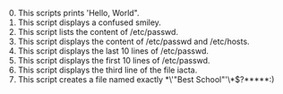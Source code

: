 0. This scripts prints 'Hello, World".
1. This script displays a confused smiley.
2. This script lists the content of /etc/passwd.
3. This script displays the content of /etc/passwd and /etc/hosts.
4. This script displays the last 10 lines of /etc/passwd.
5. This script displays the first 10 lines of /etc/passwd.
6. This script displays the third line of the file iacta.
7. This script creates a file named exactly \*\\'"Best School"\'\\*$\?\*\*\*\*\*:)
